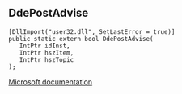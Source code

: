 ## DdePostAdvise

```
[DllImport("user32.dll", SetLastError = true)]
public static extern bool DdePostAdvise(
   IntPtr idInst,
   IntPtr hszItem,
   IntPtr hszTopic
);
```

[Microsoft documentation](TODO)
